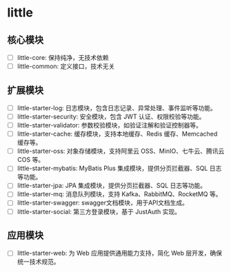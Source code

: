 # little

## 核心模块

- [ ] little-core: 保持纯净，无技术依赖
- [ ] little-common: 定义接口，技术无关

## 扩展模块

- [ ] little-starter-log: 日志模块，包含日志记录、异常处理、事件监听等功能。
- [ ] little-starter-security: 安全模块，包含 JWT 认证、权限校验等功能。
- [ ] little-starter-validator: 参数校验模块，如验证注解和验证控制器等。
- [ ] little-starter-cache: 缓存模块，支持本地缓存、Redis 缓存、Memcached 缓存等。
- [ ] little-starter-oss: 对象存储模块，支持阿里云 OSS、MinIO、七牛云、腾讯云 COS 等。
- [ ] little-starter-mybatis: MyBatis Plus 集成模块，提供分页拦截器、SQL 日志等功能。
- [ ] little-starter-jpa: JPA 集成模块，提供分页拦截器、SQL 日志等功能。
- [ ] little-starter-mq: 消息队列模块，支持 Kafka、RabbitMQ、RocketMQ 等。
- [ ] little-starter-swagger: swagger文档模块，用于API文档生成。
- [ ] little-starter-social: 第三方登录模块，基于 JustAuth 实现。

## 应用模块

- [ ] little-starter-web: 为 Web 应用提供通用能力支持，简化 Web 层开发，确保统一技术规范。